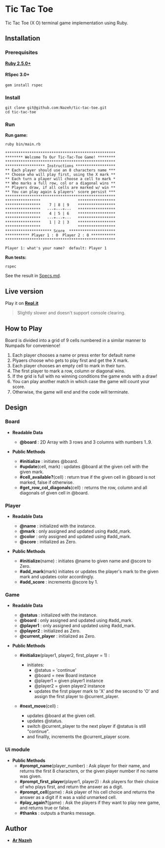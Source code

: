# Tic Tac Toe

Tic Tac Toe (X O) terminal game implementation using Ruby.

## Installation

### Prerequisites

**[Ruby 2.5.0+](https://www.ruby-lang.org/en/downloads/)**

#### RSpec 3.0+

```console
gem install rspec
```

### Install

```console
git clone git@github.com:Nazeh/tic-tac-toe.git
cd tic-tac-toe
```

### Run

**Run game:**

```console
ruby bin/main.rb
```
```console
**************************************************
******** Welcome To Our Tic-Tac-Toe Game! ********
**************************************************
****************** Instructions ******************
** Each player should use an 8 characters name ***
** Choose who will play first, using the X mark **
** Each turn a player will choose a cell to mark *
** Who marks a full row, col or a diagonal wins **
** Players draw, if all cells are marked w/ win **
** You can play again & players' score persist ***
**************************************************
****************                 *****************
****************    7 | 8 | 9    *****************
****************   ---+---+---   *****************
****************    4 | 5 | 6    *****************
****************   ---+---+---   *****************
****************    1 | 2 | 3    *****************
****************                 *****************
********************* Score  *********************
*********** Player 1 : 0  Player 2 : 0 ***********
**************************************************

Player 1: what's your name?  default: Player 1
```

**Run tests:**

```console
rspec
```
See the result in [Specs.md](Specs.md).

## Live version

Play it on **[Repl.it](https://repl.it/@Nazeh1/Tic-Tac-Toe)**

>Slightly slower and doesn't support console clearing.

## How to Play

Board is divided into a grid of 9 cells numbered in a similar
manner to Numpads for convenience!

1. Each player chooses a name or press enter for default name
2. Plyaers choose who gets to play first and get the X mark.
3. Each player chooses an empty cell to mark in their turn.
4. The first player to mark a row, column or diagonal wins.
5. If the grid is full with no winning conditions the game ends with a draw!
6. You can play another match in which case the game will count your score.
7. Otherwise, the game will end and the code will terminate.

## Design

### Board

- **Readable Data**
  - **@board** : 2D Array with 3 rows and 3 columns with numbers 1..9.

- **Public Methods**
  - **#initialize** : initiates @board.
  - **#update**(cell, mark) : updates @board at the given cell with the given mark.
  - **#cell_available?**(cell) : return true if the given cell in @board is not marked, false if otherwise.
  - **#get_row_col_diagonals**(cell) : returns the row, column and all diagonals of given cell in @board.

### Player

- **Readable Data**
  - **@name** : initialized with the instance.
  - **@mark** : only assigned and updated using #add_mark.
  - **@color** : only assigned and updated using #add_mark.
  - **@score** : initialized as Zero.

- **Public Methods**
  - **#initialize**(name) : initiates @name to given name and @score to Zero.
  - **#add_mark**(mark) initiates or updates the player's mark to the given mark and updates color accordingly.
  - **#add_score** : increments @score by 1.

### Game

- **Readable Data**
  - **@status** : initialized with the instance.
  - **@board** : only assigned and updated using #add_mark.
  - **@player1** : only assigned and updated using #add_mark.
  - **@player2** : initialized as Zero.
  - **@current_player** : initialized as Zero.
  
- **Public Methods**
  - **#initialize**(player1, player2, first_player = 1) :
    - initiates:
      - @status = 'continue'
      - @board = new Board instance
      - @player1 = given player1 instance
      - @player2 = given player2 instance
      - updates the first player mark to 'X' and the second to 'O' and assign the first player to @current_player.

  - **#next_move**(cell) :
    - updates @board at the given cell.
    - updates @status.
    - switch @current_player to the next player if @status is still "continue".
    - and finallly, increments the @current_player score.

### Ui module

- **Public Methods**
  - **#prompt_name**(player_number) : Ask player for their name, and returns the first 8 characters, or the given player number if no name was given.
  - **#prompt_first_player**(player1, player2) : Ask players for their choice of who plays first, and return the answer as a digit.
  - **#prompt_cell**(game) : Ask player of his cell choice and returns the answer as a digit if it was a valid unmarked cell.
  - **#play_again?**(game) : Ask the players if they want to play new game, and returns true or false.
  - **#thanks** : outputs a thanks message.

## Author

- **[Ar Nazeh](https://github.com/Nazeh)**

